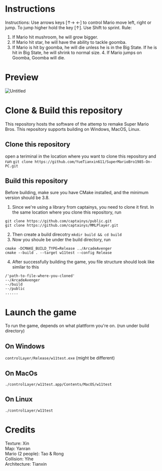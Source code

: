 # Instructions
Instructions:
Use arrows keys [↑→ ←] to control Mario move left, right or jump. To jump
higher hold the key [↑]. Use Shift to sprint. Rule:
1. If Mario hit mushroom, he will grow bigger.
2. If Mario hit star, he will have the ability to tackle goomba.
3. If Mario is hit by goomba, he will die unless he is in the Big State. If he is
hit in Big State, he will shrink to normal size. 4. If Mario jumps on Goomba, Goomba will die.

# Preview
![Untitled](https://github.com/YueTianxin611/SuperMarioBro1985-On-PC/assets/114773396/44f840e5-cb85-4d7a-b7c9-619e414edef9)


# Clone & Build this repository
This repository hosts the software of the attemp to remake Super Mario Bros. This repository supports building on Windows, MacOS, Linux.

## Clone this repository
open a teriminal in the location where you want to clone this repository and run 
`git clone https://github.com/YueTianxin611/SuperMarioBro1985-On-PC.git`

## Build this repository
Before building, make sure you have CMake installed, and the minimum version should be 3.8.
1. Since we're using a library from captainys, you need to clone it first. In the same location where you clone this repository, run 
```
git clone https://github.com/captainys/public.git
git clone https://github.com/captainys/MMLPlayer.git
```
2. Then create a build direcotry 
`mkdir build && cd build`
3. Now you shoule be under the build directory, run
```
cmake -DCMAKE_BUILD_TYPE=Release ../ArcadeAvenger
cmake --build . --target w11test --config Release
```
4. After successfully building the game, you file structure should look like similar to this
```
/'path-to-file-where-you-cloned'
--/ArcadeAvenger
--/build
--/public
......
```

# Launch the game
To run the game, depends on what plattform you're on. (run under build directory)
## On Windows
`controlLayer/Release/w11test.exe` (might be different)
## On MacOs
`./controlLayer/w11test.app/Contents/MacOS/w11test`
## On Linux
`./controlLayer/w11test`


# Credits
Texture: Xin  
Map: Yanran    
Mario (2 people): Tao & Rong  
Collision: Yihe  
Architecture: Tianxin  
